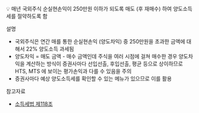 
💡 매년 국외주식 순실현손익이 250만원 이하가 되도록 매도 (후 재매수) 하여 양도소득세를 절약하도록 함

설명

- 국외주식은 연간 매를 통한 순실현손익 (양도차익) 중 250만원을 초과한 금액에 대해서 22% 양도소득 과세됨
- 양도차익 = 매도 금액 - 매수 금액인데 주식을 여러 시점에 걸쳐 매수한 경우 양도차익을 계산하는 방식이 증권사마다 선입선출, 후입선출, 평균 등으로 상이하므로 HTS, MTS 에 보이는 평가손익과 다를 수 있음을 주의
- 증권사마다 예상 양도소득세를 확인할 수 있는 메뉴가 있으므로 이를 활용

참고자료

- [소득세법 제118조](https://www.law.go.kr/법령/소득세법/(19933,20231231))

